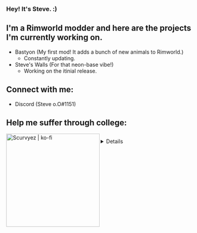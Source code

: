### Hey! It's Steve. :)

## I'm a Rimworld modder and here are the projects I'm currently working on.

- Bastyon (My first mod! It adds a bunch of new animals to Rimworld.)
     - Constantly updating.
- Steve's Walls (For that neon-base vibe!)
     - Working on the itinial release.
     
## Connect with me:

- Discord (Steve o.O#1151)

## Help me suffer through college:

[<img align="left" alt="Scurvyez | ko-fi" width="250px" src="https://i.imgur.com/2p03pkM.png" />][ko-fi]

##

<details>
     <img align="left" alt="Scurvyez's GitHub Stats" src="https://github-readme-stats.vercel.app/api?username=Scurvyez&show_icons=true&hide_border=true" />
</details>

[ko-fi]: https://ko-fi.com/stevez